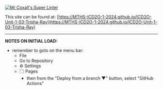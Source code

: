 [![Mr Coxall's Super Linter](https://github.com/MTHS-ICD2O-1-2024/ICD2O-Unit-1-03-Trisha-Ray/workflows/Mr%20Coxall's%20Super%20Linter/badge.svg)](https://github.com/MTHS-ICD2O-1-2024/ICD2O-Unit-1-03-Trisha-Ray/actions)


This site can be found at: [https://MTHS-ICD2O-1-2024.github.io/ICD2O-Unit-1-03-Trisha-Ray](https://MTHS-ICD2O-1-2024.github.io/ICD2O-Unit-1-03-Trisha-Ray)

---

**NOTES ON INITIAL LOAD:**
- remember to goto on the menu bar:
  - File
  - Go to Repository
  - ⚙ Settings
  - 🗔 Pages
    - then from the "Deploy from a branch ▼" button, select "GitHub Actions"
